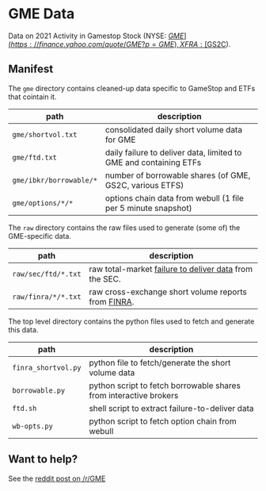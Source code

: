 # GME Data

Data on 2021 Activity in Gamestop Stock
  (NYSE: [$GME](https://finance.yahoo.com/quote/GME?p=GME), XFRA: [$GS2C](https://finance.yahoo.com/quote/GS2C.DE?p=GS2C.DE)).

## Manifest

The `gme` directory contains cleaned-up data specific to GameStop and ETFs that cointain it.

path | description
---- | -----------
`gme/shortvol.txt` | consolidated daily short volume data for GME
`gme/ftd.txt` | daily failure to deliver data, limited to GME and containing ETFs
`gme/ibkr/borrowable/*` | number of borrowable shares (of GME, GS2C, various ETFS)
`gme/options/*/*` | options chain data from webull (1 file per 5 minute snapshot)


The `raw` directory contains the raw files used to generate (some of) the GME-specific data.

path | description
---- | -----------
`raw/sec/ftd/*.txt` | raw total-market [failure to deliver data](https://www.sec.gov/data/foiadocsfailsdatahtm) from the SEC.
`raw/finra/*/*.txt` | raw cross-exchange short volume reports from [FINRA](http://regsho.finra.org/regsho-Index.html).


The top level directory contains the python files used to fetch and generate this data.

path | description
---- | -----------
`finra_shortvol.py` | python file to fetch/generate the short volume data
`borrowable.py` | python script to fetch borrowable shares from interactive brokers
`ftd.sh` | shell script to extract failure-to-deliver data
`wb-opts.py` | python script to fetch option chain from webull


## Want to help?

See the [reddit post on /r/GME](https://www.reddit.com/r/GME/comments/m6a4zj/gmedata_repository_on_github/)
